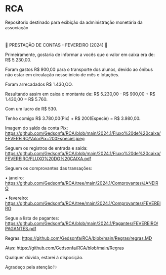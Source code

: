 # RCA
Repositorio destinado para exibição da administração monetária da associação

# 
🚨 PRESTAÇÃO DE CONTAS - FEVEREIRO (2024) 🚨 

Primeiramente, gostaria de informar a vocês que o valor em caixa era de: R$ 5.230,00.

Foram gastos R$ 900,00 para o transporte dos alunos, devido ao ônibus não estar em circulação nesse início de mês e lotações.

Foram arrecadados R$ 1.430,OO.

Resultando assim em caixa o montante de: R$ 5.230,00 - R$ 900,00 + R$ 1.430,00 = R$ 5.760.

Com um lucro de R$ 530.

Tenho comigo R$ 3.780,00(Pix) + R$ 200(Especie) = R$ 3.980,00.

Imagem do saldo da conta Pix:
https://github.com/Gedsonfa/RCA/blob/main/2024.1/Fluxo%20de%20caixa/FEVEREIRO/ValorPix+200Especiel.jpeg

Seguem os registros de entrada e saída:
https://github.com/Gedsonfa/RCA/blob/main/2024.1/Fluxo%20de%20caixa/FEVEREIRO/FLUXO%20DO%20CAIXA.pdf

Seguem os comprovantes das transações:

• janeiro:
https://github.com/Gedsonfa/RCA/tree/main/2024.1/Comprovantes/JANEIRO

• fevereiro:
https://github.com/Gedsonfa/RCA/tree/main/2024.1/Comprovantes/FEVEREIRO

Segue a lista de pagantes:
https://github.com/Gedsonfa/RCA/blob/main/2024.1/Pagantes/FEVEREIRO/PAGANTES.pdf

Regras:
https://github.com/Gedsonfa/RCA/blob/main/Regras/regras.MD

Atas:
https://github.com/Gedsonfa/RCA/blob/main/Regras

Qualquer dúvida, estarei à disposição. 

Agradeço pela atenção!✨

